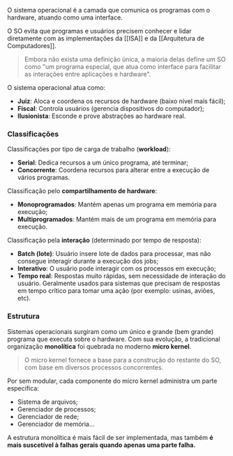 O sistema operacional é a camada que comunica os programas com o hardware, atuando como uma interface.

O SO evita que programas e usuários precisem conhecer e lidar diretamente com as implementações da [[ISA]] e da [[Arquitetura de Computadores]].

> Embora não exista uma definição única, a maioria delas define um SO como "um programa especial, que atua como interface para facilitar as interações entre aplicações e hardware".

O sistema operacional atua como:
- **Juiz**: Aloca e coordena os recursos de hardware (baixo nível mais fácil);
- **Fiscal**: Controla usuários (gerencia dispositivos do computador);
- **Ilusionista**: Esconde e prove abstrações ao hardware real.

### Classificações
Classificações por tipo de carga de trabalho (**workload**):
- **Serial**: Dedica recursos a um único programa, até terminar;
- **Concorrente**: Coordena recursos para alterar entre a execução de vários programas.

Classificação pelo **compartilhamento de hardware**:
- **Monoprogramados**: Mantém apenas um programa em memória para execução;
- **Multiprogramados**: Mantém mais de um programa em memória para execução.

Classificação pela **interação** (determinado por tempo de resposta):
- **Batch (lote)**: Usuário insere lote de dados para processar, mas não consegue interagir durante a execução dos jobs;
- **Interativo**: O usuário pode interagir com os processos em execução;
- **Tempo real**: Respostas muito rápidas, sem necessidade de interação do usuário. Geralmente usados para sistemas que precisam de respostas em tempo crítico para tomar uma ação (por exemplo: usinas, aviões, etc).

### Estrutura
Sistemas operacionais surgiram como um único e grande (bem grande) programa que executa sobre o hardware.
Com sua evolução, a tradicional organização **monolítica** foi quebrada no moderno **micro kernel**.

> O micro kernel fornece a base para a construção do restante do SO, com base em diversos processos concorrentes.

Por sem modular, cada componente do micro kernel administra um parte especifica:
- Sistema de arquivos;
- Gerenciador de processos;
- Gerenciador de rede;
- Gerenciador de memória...

A estrutura monolítica é mais fácil de ser implementada, mas também **é mais suscetível à falhas gerais quando apenas uma parte falha.**

